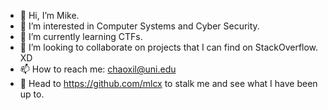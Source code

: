 - 👋 Hi, I’m Mike.
- 👀 I’m interested in Computer Systems and Cyber Security.
- 🌱 I’m currently learning CTFs.
- 💞️ I’m looking to collaborate on projects that I can find on StackOverflow. XD
- 📫 How to reach me: chaoxil@uni.edu
- 🤡 Head to https://github.com/mlcx to stalk me and see what I have been up to.

<!---
mlcx/mlcx is a ✨ special ✨ repository because its `README.md` (this file) appears on your GitHub profile.
You can click the Preview link to take a look at your changes.
--->
